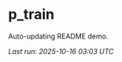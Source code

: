 # p_train

Auto-updating README demo.

<!--START_SECTION:status-->
_Last run: 2025-10-16 03:03 UTC_
<!--END_SECTION:status-->






































































































































































































































































































































































































































































































































































































































































































































































































































































































































































































































































































































































































































































































































